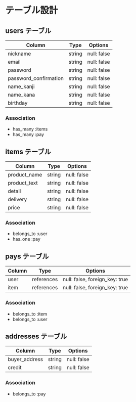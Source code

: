 # テーブル設計

## users テーブル

| Column                | Type       | Options     |
| --------------------- | ---------- | ----------- |
| nickname              | string     | null: false |
| email                 | string     | null: false |
| password              | string     | null: false |
| password_confirmation | string     | null: false |
| name_kanji            | string     | null: false |
| name_kana             | string     | null: false |
| birthday              | string     | null: false |

### Association

- has_many :items
- has_many :pay

## items テーブル

| Column | Type   | Options     |
| ------ | ------ | ----------- |
| product_name   | string | null: false |
| product_text   | string | null: false |
| detail         | string | null: false |
| delivery       | string | null: false |
| price          | string | null: false |

### Association

- belongs_to :user
- has_one :pay

## pays テーブル

| Column | Type       | Options                        |
| ------ | ---------- | ------------------------------ |
| user   | references | null: false, foreign_key: true |
| item   | references | null: false, foreign_key: true |


### Association

- belongs_to :item
- belongs_to :user

## addresses テーブル

| Column        | Type       | Options     |
| ------------- | ---------- | ----------- |
| buyer_address | string     | null: false |
| credit        | string     | null: false |


### Association

- belongs_to :pay